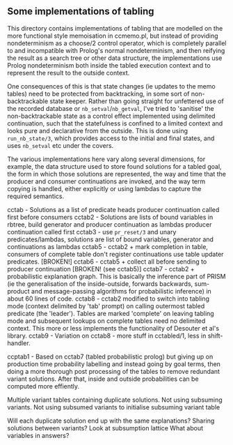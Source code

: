 ## Some implementations of tabling

This directory contains implementations of tabling that are modelled on the
more functional style memoisation in ccmemo.pl, but instead of providing 
nondeterminism as a choose/2 control operator, which is completely parallel
to and incompatible with Prolog's normal nondeterminism, and then reifying 
the result as a search tree or other data structure, the implementations use
Prolog nondeterminism both inside the tabled execution context and to represent
the result to the outside context.

One consequences of this is that state changes (ie updates to the memo tables)
need to be protected from backtracking, in some sort of non-backtrackable state
keeper. Rather than going straight for unfettered use of the recorded database
or `nb_setval`/`nb_getval`, I've tried to 'sanitise' the non-backtrackable state as
a control effect implemented using delimited continuation, such that the statefulness
is confined to a limited context and looks pure and declarative from the outside.
This is done using `run_nb_state/3`, which provides access to the initial and final
states, and uses `nb_setval` etc under the covers.

The various implementations here vary along several dimensions, for example, the
data structure used to store found solutions for a tabled goal, the form in which
those solutions are represented, the way and time that the producer and consumer 
continuations are invoked, and the way term copying is handled, either explicitly
or using lambdas to capture the required semantics.

cctab  - Solutions as a list of predicate heads
			producer continuation called first before consumers
cctab2 - Solutions are lists of bound variables in rbtree, 
			build generator and producer continuation as lambdas
			producer continuation called first 
cctab3 - use `pr_reset/3` and unary predicates/lambdas, 
			solutions are list of bound variables, 
			generator and continuations as lambdas
cctab5 - cctab2 + mark completion in table,
			consumers of complete table don't register continuations
			use table updater predicates. 
         [BROKEN!]
cctab6 - cctab5 + collect all before sending to producer continuation
         [BROKEN! (see cctab5)]
cctab7 - cctab2 + probabilistic explanation graph. This is basically the inference
         part of PRISM (ie the generalisation of the inside-outside, forwards backwards, 
         sum-product and message-passing algorithms for probabilistic inference)
         in about 60 lines of code.
cctab8 - cctab2 modified to switch into tabling mode (context delimited by 'tab' prompt)
         on calling outermost tabled predicate (the 'leader'). Tables are marked 'complete' 
         on leaving tabling mode and subsequent lookups on complete tables need no delimited 
         context. This more or less implements the functionality of Desouter et al's
         library.
cctab9 - Variation on  cctab8 - more stuff in cctabled/1, less in shift-handler.

ccptab1 - Based on cctab7 (tabled probabilistic prolog) but giving up on production time
          probability labelling and instead going by goal terms, then doing a more
          thorough post processing of the tables to remove redundant variant solutions.
          After that, inside and outside probabilities can be computed more effiently.



Multiple variant tables containing duplicate solutions.
Not using subsuming variants.
Not using subsumed variants to initialise subsuming variant table

Will each duplicate solution end up with the same explanations?
Sharing solutions between variants?
Look at subsumption lattice
What about variables in answers?
